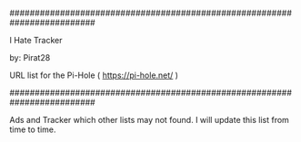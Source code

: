 #########################################################################

I Hate Tracker

by: Pirat28

URL list for the Pi-Hole ( https://pi-hole.net/ )

#########################################################################

Ads and Tracker which other lists may not found. I will update this list from time to time.
 

